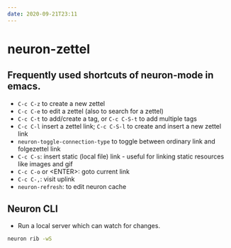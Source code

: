 ```yaml
---
date: 2020-09-21T23:11
---
```


# neuron-zettel

## Frequently used shortcuts of neuron-mode in emacs. 

- `C-c C-z` to create a new zettel
- `C-c C-e` to edit a zettel (also to search for a zettel)
- `C-c C-t` to add/create a tag, or `C-c C-S-t` to add multiple tags
- `C-c C-l` insert a zettel link; `C-c C-S-l` to create and insert a new zettel link
- `neuron-toggle-connection-type` to toggle between ordinary link and folgezettel link
- `C-c C-s`: insert static (local file) link - useful for linking static resources like images and gif
- `C-c C-o` or \<ENTER\>: goto current link
- `C-c C-,`: visit uplink
- `neuron-refresh`: to edit neuron cache


## Neuron CLI

- Run a local server which can watch for changes.
```bash
neuron rib -wS
```
